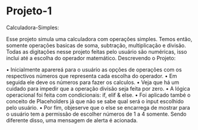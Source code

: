 # Projeto-1
 Calculadora-Simples:

 Esse projeto simula uma calculadora com operações simples. 
 Temos então, somente operações basicas de soma, subtração, multiplicação e divisão.
Todas as digitações nesse projeto feitas pelo usuário são numéricas, isso inclui até a escolha do operador matemático.
Descrevendo o Projeto:

 • Inicialmente aparereá para o usuário as opções de operações com os respectivos números que representa cada escolha do operador.
 • Em seguida ele deve os números para fazer os calculos.
 • Veja que há um cuidado para impedir que a operação divisão seja feita por zero.
 • A lógica operacional foi feita com condicionais: if, elif & else.
 • Foi aplicado també o conceito de Placeholders já que não se sabe qual será o input escolhido pelo usuário.
 • Por fim, objeserve que o else se encarrega de mostrar para o usuário tem a permissão de escolher números de 1 a 4 somente. Sendo diferente disso, uma mensagem de alerta é acionada.
